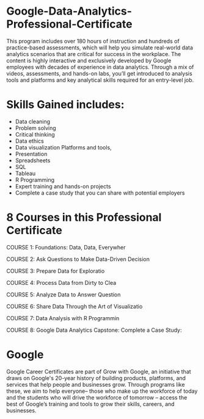 # Google-Data-Analytics-Professional-Certificate

This program includes over 180 hours of instruction and hundreds of practice-based assessments, which will help you simulate real-world data analytics scenarios that are critical for success in the workplace. The content is highly interactive and exclusively developed by Google employees with decades of experience in data analytics. Through a mix of videos, assessments, and hands-on labs, you’ll get introduced to analysis tools and platforms and key analytical skills required for an entry-level job.  

# Skills Gained includes: 
* Data cleaning
* Problem solving
* Critical thinking
* Data ethics
* Data visualization Platforms and tools,
* Presentation
* Spreadsheets
* SQL
* Tableau
* R Programming
* Expert training and hands-on projects
* Complete a case study that you can share with potential employers


# 8 Courses in this Professional Certificate
COURSE 1: Foundations: Data, Data, Everywher

COURSE 2: Ask Questions to Make Data-Driven Decision

COURSE 3: Prepare Data for Exploratio

COURSE 4: Process Data from Dirty to Clea

COURSE 5: Analyze Data to Answer Question

COURSE 6: Share Data Through the Art of Visualizatio

COURSE 7: Data Analysis with R Programmin

COURSE 8: Google Data Analytics Capstone: Complete a Case Study:


# Google
Google Career Certificates are part of Grow with Google, an initiative that draws on Google's 20-year history of building products, platforms, and services that help people and businesses grow. Through programs like these, we aim to help everyone– those who make up the workforce of today and the students who will drive the workforce of tomorrow – access the best of Google’s training and tools to grow their skills, careers, and businesses.
